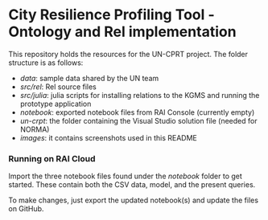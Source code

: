 # City Resilience Profiling Tool - Ontology and Rel implementation

This repository holds the resources for the UN-CPRT project. The folder structure is as follows:

 * _data_: sample data shared by the UN team
 * _src/rel_: Rel source files
 * _src/julia_: julia scripts for installing relations to the KGMS and running the prototype application 
 * _notebook_: exported notebook files from RAI Console (currently empty)
 * _un-crpt_: the folder containing the Visual Studio solution file (needed for NORMA)
 * _images_: it contains screenshots used in this README

### Running on RAI Cloud

Import the three notebook files found under the _notebook_ folder to get started. These contain both the CSV data, model, and the present queries. 

To make changes, just export the updated notebook(s) and update the files on GitHub.
